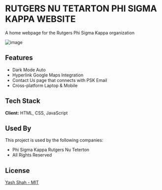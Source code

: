 # RUTGERS NU TETARTON PHI SIGMA KAPPA WEBSITE  

A home webpage for the Rutgers Phi Sigma Kappa organization

![image](https://github.com/YashShah5/PSK/assets/109703679/7afb3f5c-6be5-4496-aff1-5a0cb0deb679)

## Features

- Dark Mode Auto
- Hyperlink Google Maps Integration
- Contact Us page that connects with PSK Email
- Cross-platform Laptop & Mobile



## Tech Stack

**Client:** HTML, CSS, JavaScript


## Used By

This project is used by the following companies:

- Phi Sigma Kappa Rutgers Nu Teterton 
- All Rights Reserved 


## License

[Yash Shah - MIT](https://choosealicense.com/licenses/mit/)


